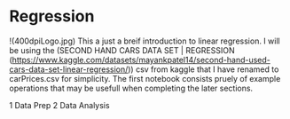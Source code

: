 # Regression
!(400dpiLogo.jpg)
This a just a breif introduction to linear regression.
I will be using the (SECOND HAND CARS DATA SET | REGRESSION (https://www.kaggle.com/datasets/mayankpatel14/second-hand-used-cars-data-set-linear-regression/)) csv from kaggle that I have renamed to carPrices.csv for simplicity.
The first notebook consists pruely of example operations that may be usefull when completing the later sections.

1 Data Prep
2 Data Analysis